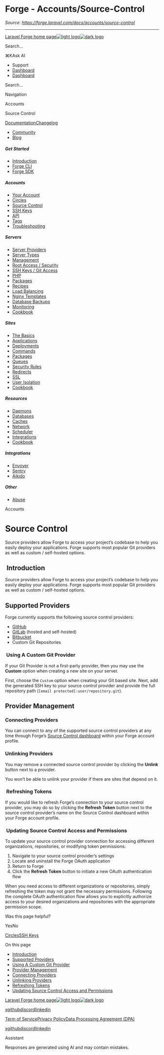 # Forge - Accounts/Source-Control

*Source: https://forge.laravel.com/docs/accounts/source-control*

---

[Laravel Forge home page![light logo](https://mintlify.s3.us-west-1.amazonaws.com/forge-laravel/logo/logo.svg)![dark logo](https://mintlify.s3.us-west-1.amazonaws.com/forge-laravel/logo/logo.svg)](https://forge.laravel.com)

Search...

⌘KAsk AI

- Support
- [Dashboard](https://forge.laravel.com)
- [Dashboard](https://forge.laravel.com)

Search...

Navigation

Accounts

Source Control

[Documentation](/docs/introduction)[Changelog](/docs/changelog/changelog)

- [Community](https://discord.com/invite/laravel)
- [Blog](https://blog.laravel.com/forge)

##### Get Started

- [Introduction](/docs/introduction)
- [Forge CLI](/docs/cli)
- [Forge SDK](/docs/sdk)

##### Accounts

- [Your Account](/docs/accounts/your-account)
- [Circles](/docs/accounts/circles)
- [Source Control](/docs/accounts/source-control)
- [SSH Keys](/docs/accounts/ssh)
- [API](/docs/accounts/api)
- [Tags](/docs/accounts/tags)
- [Troubleshooting](/docs/accounts/cookbook)

##### Servers

- [Server Providers](/docs/servers/providers)
- [Server Types](/docs/servers/types)
- [Management](/docs/servers/management)
- [Root Access / Security](/docs/servers/provisioning-process)
- [SSH Keys / Git Access](/docs/servers/ssh)
- [PHP](/docs/servers/php)
- [Packages](/docs/servers/packages)
- [Recipes](/docs/servers/recipes)
- [Load Balancing](/docs/servers/load-balancing)
- [Nginx Templates](/docs/servers/nginx-templates)
- [Database Backups](/docs/servers/backups)
- [Monitoring](/docs/servers/monitoring)
- [Cookbook](/docs/servers/cookbook)

##### Sites

- [The Basics](/docs/sites/the-basics)
- [Applications](/docs/sites/applications)
- [Deployments](/docs/sites/deployments)
- [Commands](/docs/sites/commands)
- [Packages](/docs/sites/packages)
- [Queues](/docs/sites/queues)
- [Security Rules](/docs/sites/security-rules)
- [Redirects](/docs/sites/redirects)
- [SSL](/docs/sites/ssl)
- [User Isolation](/docs/sites/user-isolation)
- [Cookbook](/docs/sites/cookbook)

##### Resources

- [Daemons](/docs/resources/daemons)
- [Databases](/docs/resources/databases)
- [Caches](/docs/resources/caches)
- [Network](/docs/resources/network)
- [Scheduler](/docs/resources/scheduler)
- [Integrations](/docs/resources/integrations)
- [Cookbook](/docs/resources/cookbook)

##### Integrations

- [Envoyer](/docs/integrations/envoyer)
- [Sentry](/docs/integrations/sentry)
- [Aikido](/docs/integrations/aikido)

##### Other

- [Abuse](/docs/abuse)

Accounts

# Source Control

Source providers allow Forge to access your project’s codebase to help you easily deploy your applications. Forge supports most popular Git providers as well as custom / self-hosted options.

## [​](#introduction) Introduction

Source providers allow Forge to access your project’s codebase to help you easily deploy your applications. Forge supports most popular Git providers as well as custom / self-hosted options.

## [​](#supported-providers) Supported Providers

Forge currently supports the following source control providers:

- [GitHub](https://github.com/)
- [GitLab](https://about.gitlab.com/) (hosted and self-hosted)
- [Bitbucket](https://bitbucket.org/)
- Custom Git Repositories

### [​](#using-a-custom-git-provider) Using A Custom Git Provider

If your Git Provider is not a first-party provider, then you may use the **Custom** option when creating a new site on your server.

First, choose the `Custom` option when creating your Git based site. Next, add the generated SSH key to your source control provider and provide the full repository path (`[email protected]:user/repository.git`).

## [​](#provider-management) Provider Management

### [​](#connecting-providers) Connecting Providers

You can connect to any of the supported source control providers at any time through Forge’s [Source Control dashboard](https://forge.laravel.com/user-profile/source-control) within your Forge account profile.

### [​](#unlinking-providers) Unlinking Providers

You may remove a connected source control provider by clicking the **Unlink** button next to a provider.

You won’t be able to unlink your provider if there are sites that depend on it.

### [​](#refreshing-tokens) Refreshing Tokens

If you would like to refresh Forge’s connection to your source control provider, you may do so by clicking the **Refresh Token** button next to the source control provider’s name on the Source Control dashboard within your Forge account profile.

### [​](#updating-source-control-access-and-permissions) Updating Source Control Access and Permissions

To update your source control provider connection for accessing different organizations, repositories, or modifying token permissions:

1. Navigate to your source control provider’s settings
2. Locate and uninstall the Forge OAuth application
3. Return to Forge
4. Click the **Refresh Token** button to initiate a new OAuth authentication flow

When you need access to different organizations or repositories, simply refreshing the token may not grant the necessary permissions. Following the complete OAuth authentication flow allows you to explicitly authorize access to your desired organizations and repositories with the appropriate permission scope.

Was this page helpful?

YesNo

[Circles](/docs/accounts/circles)[SSH Keys](/docs/accounts/ssh)

On this page

- [Introduction](#introduction)
- [Supported Providers](#supported-providers)
- [Using A Custom Git Provider](#using-a-custom-git-provider)
- [Provider Management](#provider-management)
- [Connecting Providers](#connecting-providers)
- [Unlinking Providers](#unlinking-providers)
- [Refreshing Tokens](#refreshing-tokens)
- [Updating Source Control Access and Permissions](#updating-source-control-access-and-permissions)

[Laravel Forge home page![light logo](https://mintlify.s3.us-west-1.amazonaws.com/forge-laravel/logo/logo.svg)![dark logo](https://mintlify.s3.us-west-1.amazonaws.com/forge-laravel/logo/logo.svg)](https://forge.laravel.com)

[x](https://x.com/laravelphp)[github](https://github.com/laravel)[discord](https://discord.com/invite/laravel)[linkedin](https://linkedin.com/company/laravel)

[Term of Service](https://forge.laravel.com/terms-of-service)[Privacy Policy](https://forge.laravel.com/privacy-policy)[Data Processing Agreement (DPA)](https://forge.laravel.com/data-processing-agreement)

[x](https://x.com/laravelphp)[github](https://github.com/laravel)[discord](https://discord.com/invite/laravel)[linkedin](https://linkedin.com/company/laravel)

Assistant

Responses are generated using AI and may contain mistakes.